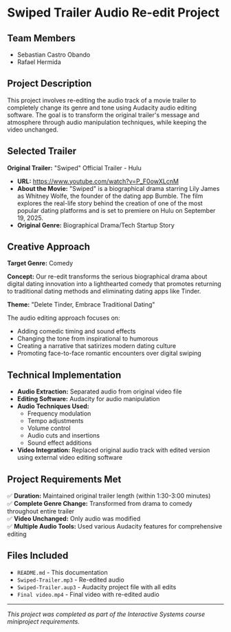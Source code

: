 # Swiped Trailer Audio Re-edit Project

## Team Members
- Sebastian Castro Obando
- Rafael Hermida

## Project Description

This project involves re-editing the audio track of a movie trailer to completely change its genre and tone using Audacity audio editing software. The goal is to transform the original trailer's message and atmosphere through audio manipulation techniques, while keeping the video unchanged.

## Selected Trailer

**Original Trailer:** "Swiped" Official Trailer - Hulu
- **URL:** https://www.youtube.com/watch?v=P_F0owXLcnM
- **About the Movie:** "Swiped" is a biographical drama starring Lily James as Whitney Wolfe, the founder of the dating app Bumble. The film explores the real-life story behind the creation of one of the most popular dating platforms and is set to premiere on Hulu on September 19, 2025.
- **Original Genre:** Biographical Drama/Tech Startup Story

## Creative Approach

**Target Genre:** Comedy

**Concept:** Our re-edit transforms the serious biographical drama about digital dating innovation into a lighthearted comedy that promotes returning to traditional dating methods and eliminating dating apps like Tinder.

**Theme:** "Delete Tinder, Embrace Traditional Dating"

The audio editing approach focuses on:
- Adding comedic timing and sound effects
- Changing the tone from inspirational to humorous
- Creating a narrative that satirizes modern dating culture
- Promoting face-to-face romantic encounters over digital swiping

## Technical Implementation

- **Audio Extraction:** Separated audio from original video file
- **Editing Software:** Audacity for audio manipulation
- **Audio Techniques Used:**
  - Frequency modulation
  - Tempo adjustments
  - Volume control
  - Audio cuts and insertions
  - Sound effect additions
- **Video Integration:** Replaced original audio track with edited version using external video editing software

## Project Requirements Met

✅ **Duration:** Maintained original trailer length (within 1:30-3:00 minutes)  
✅ **Complete Genre Change:** Transformed from drama to comedy throughout entire trailer  
✅ **Video Unchanged:** Only audio was modified  
✅ **Multiple Audio Tools:** Used various Audacity features for comprehensive editing  

## Files Included

- `README.md` - This documentation
- `Swiped-Trailer.mp3` - Re-edited audio
- `Swiped-Trailer.aup3` - Audacity project file with all edits
- `Final video.mp4` - Final video with re-edited audio

---

*This project was completed as part of the Interactive Systems course miniproject requirements.*
